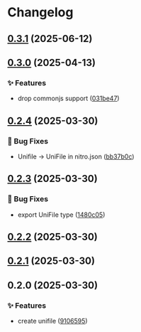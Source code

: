 # Changelog

## [0.3.1](https://github.com/shovel-kun/react-native-unifile/compare/v0.3.0...v0.3.1) (2025-06-12)

## [0.3.0](https://github.com/shovel-kun/react-native-unifile/compare/v0.2.4...v0.3.0) (2025-04-13)

### ✨ Features

* drop commonjs support ([031be47](https://github.com/shovel-kun/react-native-unifile/commit/031be4764fe24b9522e56c21ee1ed9adbf54a5de))

## [0.2.4](https://github.com/shovel-kun/react-native-unifile/compare/v0.2.3...v0.2.4) (2025-03-30)

### 🐛 Bug Fixes

* Unifile -> UniFile in nitro.json ([bb37b0c](https://github.com/shovel-kun/react-native-unifile/commit/bb37b0c0da0660bac0d6d5320c5f4de019caa449))

## [0.2.3](https://github.com/shovel-kun/react-native-unifile/compare/v0.2.2...v0.2.3) (2025-03-30)

### 🐛 Bug Fixes

* export UniFile type ([1480c05](https://github.com/shovel-kun/react-native-unifile/commit/1480c056709e4ddc3df17048dc25e6ae9c0594a0))

## [0.2.2](https://github.com/shovel-kun/react-native-unifile/compare/v0.2.1...v0.2.2) (2025-03-30)

## [0.2.1](https://github.com/shovel-kun/react-native-unifile/compare/v0.2.0...v0.2.1) (2025-03-30)

## 0.2.0 (2025-03-30)

### ✨ Features

* create unifile ([9106595](https://github.com/shovel-kun/react-native-unifile/commit/910659557950238ad627ef09db6bead0ebd9a80f))
